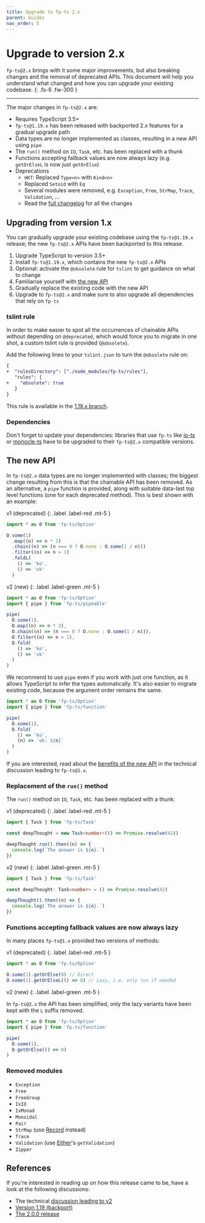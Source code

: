 ```yaml
---
title: Upgrade to fp-ts 2.x
parent: Guides
nav_order: 5
---
```


# Upgrade to version 2.x

`fp-ts@2.x` brings with it some major improvements, but also breaking changes and the removal of deprecated APIs. This document will help you understand what changed and how you can upgrade your existing codebase.
{: .fs-6 .fw-300 }

---

The major changes in `fp-ts@2.x` are:

- Requires TypeScript 3.5+
- `fp-ts@1.19.x` has been released with backported 2.x features for a gradual upgrade path
- Data types are no longer implemented as classes, resulting in a new API using `pipe`
- The `run()` method on `IO`, `Task`, etc. has been replaced with a thunk
- Functions accepting fallback values are now always lazy (e.g. `getOrElseL` is now just `getOrElse`)
- Deprecations
  - `HKT`: Replaced `Type<n>` with `Kind<n>`
  - Replaced `Setoid` with `Eq`
  - Several modules were removed, e.g. `Exception`, `Free`, `StrMap`, `Trace`, `Validation`, …
  - Read the [full changelog](https://github.com/gcanti/fp-ts/pull/881) for all the changes

## Upgrading from version 1.x

You can gradually upgrade your existing codebase using the `fp-ts@1.19.x` release; the new `fp-ts@2.x` APIs have been backported to this release.

1. Upgrade TypeScript to version 3.5+
1. Install `fp-ts@1.19.x`, which contains the new `fp-ts@2.x` APIs
1. Optional: activate the `@obsolete` rule for `tslint` to get guidance on what to change
1. Familiarise yourself with [the new API](https://github.com/gcanti/fp-ts/pull/881)
1. Gradually replace the existing code with the new API
1. Upgrade to `fp-ts@2.x` and make sure to also upgrade all dependencies that rely on `fp-ts`

### tslint rule

In order to make easier to spot all the occurrences of chainable APIs without depending on `@deprecated`, which would force you to migrate in one shot, a custom tslint rule is provided (`@obsolete`).

Add the following lines to your `tslint.json` to turn the `@obsolete` rule on:

```diff
{
+  "rulesDirectory": ["./node_modules/fp-ts/rules"],
   "rules": {
+    "obsolete": true
   }
}
```

This rule is available in the [1.19.x branch](https://github.com/gcanti/fp-ts/blob/1.19.5/rules/obsoleteRule.js).

### Dependencies

Don't forget to update your dependencies: libraries that use `fp-ts` like [io-ts](https://github.com/gcanti/io-ts) or [monocle-ts](https://github.com/gcanti/monocle-ts) have to be upgraded to their `fp-ts@2.x` compatible versions.

## The new API

In `fp-ts@2.x` data types are no longer implemented with classes; the biggest change resulting from this is that the chainable API has been removed. As an alternative, a `pipe` function is provided, along with suitable data-last top level functions (one for each deprecated method). This is best shown with an example:

v1 (deprecated)
{: .label .label-red .mt-5 }

```ts
import * as O from 'fp-ts/Option'

O.some(1)
  .map((n) => n * 2)
  .chain((n) => (n === 0 ? O.none : O.some(1 / n)))
  .filter((n) => n > 1)
  .foldL(
    () => 'ko',
    () => 'ok'
  )
```

v2 (new)
{: .label .label-green .mt-5 }

```ts
import * as O from 'fp-ts/Option'
import { pipe } from 'fp-ts/pipeable'

pipe(
  O.some(1),
  O.map((n) => n * 2),
  O.chain((n) => (n === 0 ? O.none : O.some(1 / n))),
  O.filter((n) => n > 1),
  O.fold(
    () => 'ko',
    () => 'ok'
  )
)
```

We recommend to use `pipe` even if you work with just one function, as it allows TypeScript to infer the types automatically. It's also easier to migrate existing code, because the argument order remains the same.

```ts
import * as O from 'fp-ts/Option'
import { pipe } from 'fp-ts/function'

pipe(
  O.some(1),
  O.fold(
    () => 'ko',
    (n) => `ok: ${n}`
  )
)
```

If you are interested, read about the [benefits of the new API](https://github.com/gcanti/fp-ts/issues/823#issuecomment-486066792) in the technical discussion leading to `fp-ts@2.x`.

### Replacement of the `run()` method

The `run()` method on `IO`, `Task`, etc. has been replaced with a thunk:

v1 (deprecated)
{: .label .label-red .mt-5 }

```ts
import { Task } from 'fp-ts/Task'

const deepThought = new Task<number>(() => Promise.resolve(42))

deepThought.run().then((n) => {
  console.log(`The answer is ${n}.`)
})
```

v2 (new)
{: .label .label-green .mt-5 }

```ts
import { Task } from 'fp-ts/Task'

const deepThought: Task<number> = () => Promise.resolve(42)

deepThought().then((n) => {
  console.log(`The answer is ${n}.`)
})
```

### Functions accepting fallback values are now always lazy

In many places `fp-ts@1.x` provided two versions of methods:

v1 (deprecated)
{: .label .label-red .mt-5 }

```ts
import * as O from 'fp-ts/Option'

O.some(1).getOrElse(0) // Direct
O.some(1).getOrElseL(() => 0) // Lazy, i.e. only run if needed
```

v2 (new)
{: .label .label-green .mt-5 }

In `fp-ts@2.x` the API has been simplified, only the lazy variants have been kept with the `L` suffix removed.

```ts
import * as O from 'fp-ts/Option'
import { pipe } from 'fp-ts/function'

pipe(
  O.some(1),
  O.getOrElse(() => 0)
)
```

### Removed modules

- `Exception`
- `Free`
- `FreeGroup`
- `IxIO`
- `IxMonad`
- `Monoidal`
- `Pair`
- `StrMap` (use [Record](../modules/Record.ts) instead)
- `Trace`
- `Validation` (use [Either](../modules/Either.ts)'s `getValidation`)
- `Zipper`

## References

If you're interested in reading up on how this release came to be, have a look at the following discussions:

- The technical [discussion leading to v2](https://github.com/gcanti/fp-ts/issues/823)
- [Version 1.19 (backport)](https://github.com/gcanti/fp-ts/pull/881)
- [The 2.0.0 release](https://github.com/gcanti/fp-ts/commit/7bda18e34eed996a08afdd6a0a61025087f99593)
